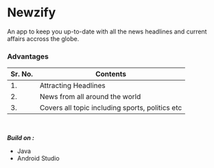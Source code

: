 # Newzify

An app to keep you up-to-date with all the news headlines and current affairs accross the globe.


### Advantages
|Sr. No.|Contents   |
|-------|-----------|
| 1. |Attracting Headlines|
| 2. |News from all around the world|
| 3. |Covers all topic including sports, politics etc|
<br>

***Build on :***
- Java
- Android Studio
